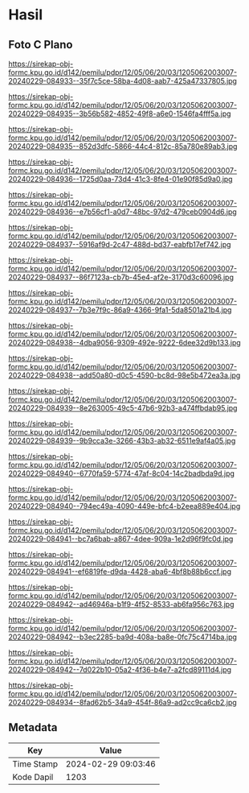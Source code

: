 # Hasil

## Foto C Plano

https://sirekap-obj-formc.kpu.go.id/d142/pemilu/pdpr/12/05/06/20/03/1205062003007-20240229-084933--35f7c5ce-58ba-4d08-aab7-425a47337805.jpg

https://sirekap-obj-formc.kpu.go.id/d142/pemilu/pdpr/12/05/06/20/03/1205062003007-20240229-084935--3b56b582-4852-49f8-a6e0-1546fa4fff5a.jpg

https://sirekap-obj-formc.kpu.go.id/d142/pemilu/pdpr/12/05/06/20/03/1205062003007-20240229-084935--852d3dfc-5866-44c4-812c-85a780e89ab3.jpg

https://sirekap-obj-formc.kpu.go.id/d142/pemilu/pdpr/12/05/06/20/03/1205062003007-20240229-084936--1725d0aa-73d4-41c3-8fe4-01e90f85d9a0.jpg

https://sirekap-obj-formc.kpu.go.id/d142/pemilu/pdpr/12/05/06/20/03/1205062003007-20240229-084936--e7b56cf1-a0d7-48bc-97d2-479ceb0904d6.jpg

https://sirekap-obj-formc.kpu.go.id/d142/pemilu/pdpr/12/05/06/20/03/1205062003007-20240229-084937--5916af9d-2c47-488d-bd37-eabfb17ef742.jpg

https://sirekap-obj-formc.kpu.go.id/d142/pemilu/pdpr/12/05/06/20/03/1205062003007-20240229-084937--86f7123a-cb7b-45e4-af2e-3170d3c60096.jpg

https://sirekap-obj-formc.kpu.go.id/d142/pemilu/pdpr/12/05/06/20/03/1205062003007-20240229-084937--7b3e7f9c-86a9-4366-9fa1-5da8501a21b4.jpg

https://sirekap-obj-formc.kpu.go.id/d142/pemilu/pdpr/12/05/06/20/03/1205062003007-20240229-084938--4dba9056-9309-492e-9222-6dee32d9b133.jpg

https://sirekap-obj-formc.kpu.go.id/d142/pemilu/pdpr/12/05/06/20/03/1205062003007-20240229-084938--add50a80-d0c5-4590-bc8d-98e5b472ea3a.jpg

https://sirekap-obj-formc.kpu.go.id/d142/pemilu/pdpr/12/05/06/20/03/1205062003007-20240229-084939--8e263005-49c5-47b6-92b3-a474ffbdab95.jpg

https://sirekap-obj-formc.kpu.go.id/d142/pemilu/pdpr/12/05/06/20/03/1205062003007-20240229-084939--9b9cca3e-3266-43b3-ab32-6511e9af4a05.jpg

https://sirekap-obj-formc.kpu.go.id/d142/pemilu/pdpr/12/05/06/20/03/1205062003007-20240229-084940--6770fa59-5774-47af-8c04-14c2badbda9d.jpg

https://sirekap-obj-formc.kpu.go.id/d142/pemilu/pdpr/12/05/06/20/03/1205062003007-20240229-084940--794ec49a-4090-449e-bfc4-b2eea889e404.jpg

https://sirekap-obj-formc.kpu.go.id/d142/pemilu/pdpr/12/05/06/20/03/1205062003007-20240229-084941--bc7a6bab-a867-4dee-909a-1e2d96f9fc0d.jpg

https://sirekap-obj-formc.kpu.go.id/d142/pemilu/pdpr/12/05/06/20/03/1205062003007-20240229-084941--ef6819fe-d9da-4428-aba6-4bf8b88b6ccf.jpg

https://sirekap-obj-formc.kpu.go.id/d142/pemilu/pdpr/12/05/06/20/03/1205062003007-20240229-084942--ad46946a-b1f9-4f52-8533-ab6fa956c763.jpg

https://sirekap-obj-formc.kpu.go.id/d142/pemilu/pdpr/12/05/06/20/03/1205062003007-20240229-084942--b3ec2285-ba9d-408a-ba8e-0fc75c4714ba.jpg

https://sirekap-obj-formc.kpu.go.id/d142/pemilu/pdpr/12/05/06/20/03/1205062003007-20240229-084942--7d022b10-05a2-4f36-b4e7-a2fcd89111d4.jpg

https://sirekap-obj-formc.kpu.go.id/d142/pemilu/pdpr/12/05/06/20/03/1205062003007-20240229-084934--8fad62b5-34a9-454f-86a9-ad2cc9ca6cb2.jpg


## Metadata

| Key        | Value               |
| ---------- | ------------------- |
| Time Stamp | 2024-02-29 09:03:46 |
| Kode Dapil | 1203                |



